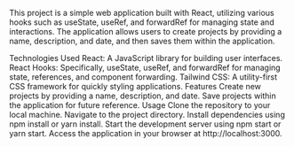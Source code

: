 This project is a simple web application built with React, utilizing various hooks such as useState, useRef, and forwardRef for managing state and interactions. The application allows users to create projects by providing a name, description, and date, and then saves them within the application.

Technologies Used
React: A JavaScript library for building user interfaces.
React Hooks: Specifically, useState, useRef, and forwardRef for managing state, references, and component forwarding.
Tailwind CSS: A utility-first CSS framework for quickly styling applications.
Features
Create new projects by providing a name, description, and date.
Save projects within the application for future reference.
Usage
Clone the repository to your local machine.
Navigate to the project directory.
Install dependencies using npm install or yarn install.
Start the development server using npm start or yarn start.
Access the application in your browser at http://localhost:3000.
